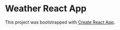 # Weather React App

This project was bootstrapped with [Create React App](https://github.com/facebook/create-react-app).
